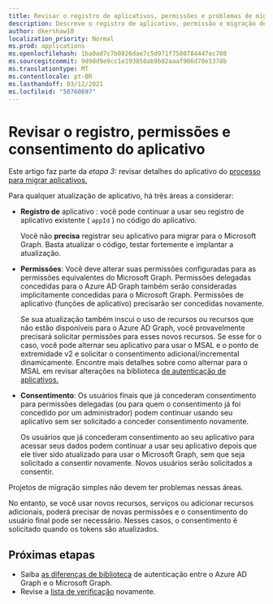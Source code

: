```yaml
---
title: Revisar o registro de aplicativos, permissões e problemas de migração de consentimento
description: Descreve o registro de aplicativo, permissão e migração de consentimento do Azure Active Directory (Azure AD) para a API do Microsoft Graph.
author: dkershaw10
localization_priority: Normal
ms.prod: applications
ms.openlocfilehash: 1ba0ad7c7b0826dae7c5d971f7580784447ec708
ms.sourcegitcommit: 9d98d9e9cc1e193850ab9b82aaaf906d70e1378b
ms.translationtype: MT
ms.contentlocale: pt-BR
ms.lasthandoff: 03/12/2021
ms.locfileid: "50760697"
---
```

# <a name="review-app-registration-permissions-and-consent"></a>Revisar o registro, permissões e consentimento do aplicativo

Este artigo faz parte da *etapa 3:* revisar detalhes do aplicativo do [processo para migrar aplicativos.](migrate-azure-ad-graph-planning-checklist.md)

Para qualquer atualização de aplicativo, há três áreas a considerar:

- **Registro de** aplicativo : você pode continuar a usar seu registro de aplicativo existente ( `appId` ) no código do aplicativo.  

    Você não **precisa** registrar seu aplicativo para migrar para o Microsoft Graph. Basta atualizar o código, testar fortemente e implantar a atualização.  

- **Permissões**: Você deve alterar suas permissões configuradas para as permissões equivalentes do Microsoft Graph. Permissões delegadas concedidas para o Azure AD Graph também serão consideradas implicitamente concedidas para o Microsoft Graph. Permissões de aplicativo (funções de aplicativo) precisarão ser concedidas novamente.

    Se sua atualização também inscui o uso de recursos ou recursos que não estão disponíveis para o Azure AD Graph, você provavelmente precisará solicitar permissões para esses novos recursos. Se esse for o caso, você pode alternar seu aplicativo para usar o MSAL e o ponto de extremidade v2 e solicitar o consentimento adicional/incremental dinamicamente. Encontre mais detalhes sobre como alternar para o MSAL em revisar alterações na biblioteca [de autenticação de aplicativos.](./migrate-azure-ad-graph-authentication-library.md)

- **Consentimento**: Os usuários finais que já concederam consentimento para permissões delegadas (ou para quem o consentimento já foi concedido por um administrador) podem continuar usando seu aplicativo sem ser solicitado a conceder consentimento novamente.

    Os usuários que já concederam consentimento ao seu aplicativo para acessar seus dados podem continuar a usar seu aplicativo depois que ele tiver sido atualizado para usar o Microsoft Graph, sem que seja solicitado a consentir novamente. Novos usuários serão solicitados a consentir.

Projetos de migração simples não devem ter problemas nessas áreas.

No entanto, se você usar novos recursos, serviços ou adicionar recursos adicionais, poderá precisar de novas permissões e o consentimento do usuário final pode ser necessário.  Nesses casos, o consentimento é solicitado quando os tokens são atualizados.

## <a name="next-steps"></a>Próximas etapas

- Saiba [as diferenças de biblioteca](migrate-azure-ad-graph-authentication-library.md) de autenticação entre o Azure AD Graph e o Microsoft Graph.
- Revise a [lista de verificação](migrate-azure-ad-graph-planning-checklist.md) novamente.

